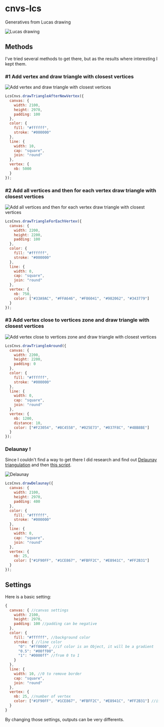 # cnvs-lcs

Generatives from Lucas drawing

![Lucas drawing](README/lcs-drw.png "Lucas Drawing")

## Methods

I've tried several methods to get there, but as the results where interesting I kept them.

### #1 Add vertex and draw triangle with closest vertices

![Add vertex and draw triangle with closest vertices](README/method-01.png "Method 01")

```javascript
LcsCnvs.drawTriangleAfterNewVertex({
  canvas: {
    width: 2100,
    height: 2970,
    padding: 100
  },
  color: {
    fill: "#ffffff",
    stroke: "#000000"
  },
  line: {
    width: 10,
    cap: "square",
    join: "round"
  },
  vertex: {
    nb: 5000
  }
});
```

### #2 Add all vertices and then for each vertex draw triangle with closest vertices

![Add all vertices and then for each vertex draw triangle with closest vertices](README/method-02.png "Method 02")

```javascript
LcsCnvs.drawTriangleForEachVertex({
  canvas: {
    width: 2200,
    height: 2200,
    padding: 100
  },
  color: {
    fill: "#ffffff",
    stroke: "#000000"
  },
  line: {
    width: 0,
    cap: "square",
    join: "round"
  },
  vertex: {
    nb: 750,
    color: ["#33A9AC", "#FFA646", "#F86041", "#982062", "#343779"]
  }
});
```

### #3 Add vertex close to vertices zone and draw triangle with closest vertices

![Add vertex close to vertices zone and draw triangle with closest vertices](README/method-03.png "Method 03")

```javascript
LcsCnvs.drawTriangleAround({
  canvas: {
    width: 2200,
    height: 2200,
    padding: 0
  },
  color: {
    fill: "#ffffff",
    stroke: "#000000"
  },
  line: {
    width: 0,
    cap: "square",
    join: "round"
  },
  vertex: {
    nb: 1200,
    distance: 10,
    color: ["#F23054", "#8C4558", "#025E73", "#037F8C", "#4BB8BE"]
  }
});
```

### Delaunay !

Since I couldn't find a way to get there I did research and find out [Delaunay triangulation](https://en.wikipedia.org/wiki/Delaunay_triangulation) and then [this script](https://github.com/ironwallaby/delaunay).

![Delaunay](README/method-04.png "Method 04")

```javascript
LcsCnvs.drawDelaunay({
  canvas: {
    width: 2100,
    height: 2970,
    padding: 400
  },
  color: {
    fill: "#ffffff",
    stroke: "#000000"
  },
  line: {
    width: 0,
    cap: "square",
    join: "round"
  },
  vertex: {
    nb: 25,
    color: ["#1F90FF", "#1CE867", "#FBFF2C", "#E8941C", "#FF2B31"]
  }
});
```

## Settings

Here is a basic setting:

```javascript
{
  canvas: { //canvas settings
    width: 2100,
    height: 2970,
    padding: 100 //padding can be negative
  },
  color: {
    fill: "#ffffff", //background color
    stroke: { //line color
      "0": "#ff0000", //if color is an Object, it will be a gradient
      "0.5": "#00ff00",
      "1": "#0000ff" //from 0 to 1
    }
  },
  line: {
    width: 10, //0 to remove border
    cap: "square",
    join: "round"
  },
  vertex: {
    nb: 25, //number of vertex
    color: ["#1F90FF", "#1CE867", "#FBFF2C", "#E8941C", "#FF2B31"] //if color is an Array, a color will be randomly used
  }
}
```

By changing those settings, outputs can be very differents.

